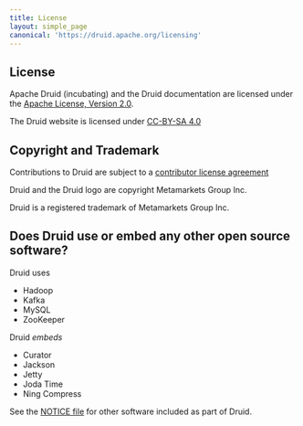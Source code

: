 ```yaml
---
title: License
layout: simple_page
canonical: 'https://druid.apache.org/licensing'
---
```


## License

Apache Druid (incubating) and the Druid documentation are licensed under the [Apache License, Version 2.0](http://www.apache.org/licenses/LICENSE-2.0).

The Druid website is licensed under [CC-BY-SA 4.0](http://creativecommons.org/licenses/by-sa/4.0/)

## Copyright and Trademark

Contributions to Druid are subject to a [contributor license agreement](/community/cla.html)

Druid and the Druid logo are copyright Metamarkets Group Inc.

Druid is a registered trademark of Metamarkets Group Inc.

## Does Druid use or embed any other open source software?

Druid uses

- Hadoop
- Kafka
- MySQL
- ZooKeeper


Druid *embeds*

- Curator
- Jackson
- Jetty
- Joda Time
- Ning Compress

See the [NOTICE file](https://github.com/apache/incubator-druid/blob/master/NOTICE)
for other software included as part of Druid.
